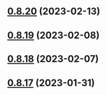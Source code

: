 ## [0.8.20](https://github.com/bcgov/nr-spar-backend/compare/v0.8.19...v0.8.20) (2023-02-13)



## [0.8.19](https://github.com/bcgov/nr-spar-backend/compare/v0.8.18...v0.8.19) (2023-02-08)



## [0.8.18](https://github.com/bcgov/nr-spar-backend/compare/v0.8.17...v0.8.18) (2023-02-07)



## [0.8.17](https://github.com/bcgov/nr-spar-backend/compare/v0.8.16...v0.8.17) (2023-01-31)




